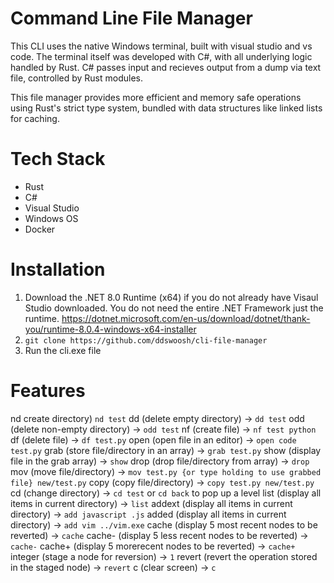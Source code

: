 # Command Line File Manager

This CLI uses the native Windows terminal, built with visual studio and vs code. The terminal itself was developed with C#, with all underlying logic handled by Rust. C# passes input and recieves output from a dump via text file, controlled by Rust modules. 

This file manager provides more efficient and memory safe operations using Rust's strict type system, bundled with data structures like linked lists for caching.


# Tech Stack
* Rust
* C#
* Visual Studio
* Windows OS
* Docker


# Installation
1. Download the .NET 8.0 Runtime (x64) if you do not already have Visaul Studio downloaded. You do not need the entire .NET Framework just the runtime.
https://dotnet.microsoft.com/en-us/download/dotnet/thank-you/runtime-8.0.4-windows-x64-installer
2. `git clone https://github.com/ddswoosh/cli-file-manager`
3. Run the cli.exe file

# Features
nd create directory) `nd test`
dd (delete empty directory) -> `dd test` 
odd (delete non-empty directory) -> `odd test` 
nf (create file) -> `nf test python` 
df (delete file) -> `df test.py` 
open (open file in an editor) -> `open code test.py` 
grab (store file/directory in an array) -> `grab test.py` 
show (display file in the grab array) -> `show` 
drop (drop file/directory from array) -> `drop` 
mov (move file/directory) -> `mov test.py {or type holding to use grabbed file} new/test.py` 
copy (copy file/directory) -> `copy test.py new/test.py` 
cd (change directory) -> `cd test` or `cd back` to pop up a level
list (display all items in current directory) -> `list`
addext (display all items in current directory) -> `add javascript .js`
added (display all items in current directory) -> `add vim ../vim.exe`
cache (display 5 most recent nodes to be reverted) -> `cache`
cache- (display 5 less recent nodes to be reverted) -> `cache-`
cache+ (display 5 morerecent nodes to be reverted) -> `cache+`
integer (stage a node for reversion) -> `1`
revert (revert the operation stored in the staged node) -> `revert`
c (clear screen) -> `c`
